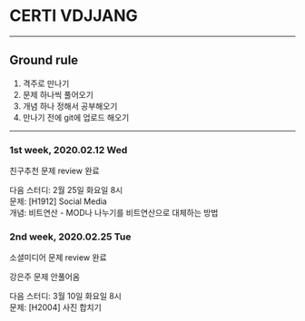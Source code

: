 # CERTI VDJJANG

---
## Ground rule
1. 격주로 만나기
2. 문제 하나씩 풀어오기
3. 개념 하나 정해서 공부해오기
4. 만나기 전에 git에 업로드 해오기
---


### 1st week, 2020.02.12 Wed
친구추천 문제 review 완료

다음 스터디: 2월 25일 화요일 8시 \
문제: [H1912] Social Media \
개념: 비트연산 - MOD나 나누기를 비트연산으로 대체하는 방법


### 2nd week, 2020.02.25 Tue
소셜미디어 문제 review 완료

강은주 문제 안풀어옴

다음 스터디: 3월 10일 화요일 8시 \
문제: [H2004] 사진 합치기 


